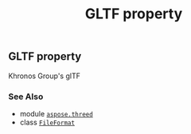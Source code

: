 ﻿---
title: GLTF property
second_title: Aspose.3D for Python via .NET API References
description: 
type: docs
weight: 290
url: /aspose.threed/fileformat/gltf/
is_root: false
---

## GLTF property


Khronos Group's glTF

### See Also
* module [`aspose.threed`](../../)
* class [`FileFormat`](/3d/python-net/aspose.threed/fileformat)
